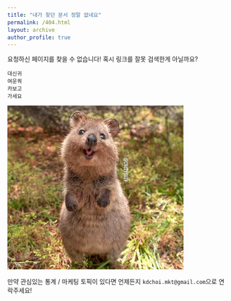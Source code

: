 ```yaml
---
title: "내가 찾던 문서 정말 없네요"
permalink: /404.html
layout: archive
author_profile: true
---
```


요청하신 페이지를 찾을 수 없습니다! 혹시 링크를 잘못 검색한게 아닐까요?

```
대신귀
여운쿼
카보고
가세요
```

<img src="/assets/images/쿼카.webp" width="400px">

만약 관심있는 통계 / 마케팅 토픽이 있다면 언제든지 `kdchoi.mkt@gmail.com`으로 연락주세요!
